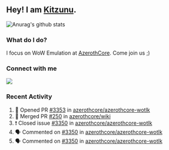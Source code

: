 ## Hey! I am [Kitzunu](https://Github.com/Kitzunu).

![Anurag's github stats](https://github-readme-stats.kitzunu.vercel.app/api?username=Kitzunu&show_icons=true)

### What do I do?

I focus on WoW Emulation at [AzerothCore](https://Github.com/AzerothCore). Come join us ;)

### Connect with me
[![](https://img.shields.io/badge/AzerothCore%20Discord-Connect%20with%20me!-green)](https://discord.com/invite/gkt4y2x)

### Recent Activity

<!--START_SECTION:activity-->
1. 💪 Opened PR [#3353](https://github.com//azerothcore/azerothcore-wotlk/pull/3353) in [azerothcore/azerothcore-wotlk](https://github.com//azerothcore/azerothcore-wotlk)
2. 🎉 Merged PR [#250](https://github.com//azerothcore/wiki/pull/250) in [azerothcore/wiki](https://github.com//azerothcore/wiki)
3. ❗️ Closed issue [#3350](https://github.com//azerothcore/azerothcore-wotlk/issues/3350) in [azerothcore/azerothcore-wotlk](https://github.com//azerothcore/azerothcore-wotlk)
4. 🗣 Commented on [#3350](https://github.com//azerothcore/azerothcore-wotlk/issues/3350) in [azerothcore/azerothcore-wotlk](https://github.com//azerothcore/azerothcore-wotlk)
5. 🗣 Commented on [#3350](https://github.com//azerothcore/azerothcore-wotlk/issues/3350) in [azerothcore/azerothcore-wotlk](https://github.com//azerothcore/azerothcore-wotlk)
<!--END_SECTION:activity-->
